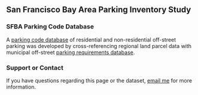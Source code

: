 ## San Francisco Bay Area Parking Inventory Study
### SFBA Parking Code Database
A [parking code database](/parking_code.json) of residential and non-residential off-street parking was developed by cross-referencing regional land parcel data with municipal off-street [parking requirements database](/ParkingRequirementsbyCity.html). 

### Support or Contact
If you have questions regarding this page or the dataset, [email me](ruili11@asu.edu) for more information.
